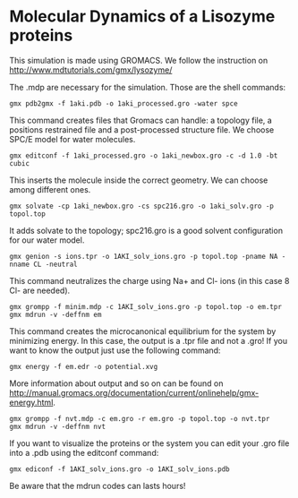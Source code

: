 # Molecular Dynamics of a Lisozyme proteins
This simulation is made using GROMACS. We follow the instruction on http://www.mdtutorials.com/gmx/lysozyme/

The .mdp are necessary for the simulation.
Those are the shell commands:

    gmx pdb2gmx -f 1aki.pdb -o 1aki_processed.gro -water spce
This command creates files that Gromacs can handle: a topology file, a positions restrained file and a post-processed structure file.
We choose SPC/E model for water molecules.

    gmx editconf -f 1aki_processed.gro -o 1aki_newbox.gro -c -d 1.0 -bt cubic
This inserts the molecule inside the correct geometry. We can choose among different ones.

    gmx solvate -cp 1aki_newbox.gro -cs spc216.gro -o 1aki_solv.gro -p topol.top
It adds solvate to the topology; spc216.gro is a good solvent configuration for our water model.

    gmx genion -s ions.tpr -o 1AKI_solv_ions.gro -p topol.top -pname NA -nname CL -neutral

This command neutralizes the charge using Na+ and Cl- ions (in this case 8 Cl- are needed).

    gmx grompp -f minim.mdp -c 1AKI_solv_ions.gro -p topol.top -o em.tpr
    gmx mdrun -v -deffnm em
    
This command creates the microcanonical equilibrium for the system by minimizing energy.
In this case, the output is a .tpr file and not a .gro!
If you want to know the output just use the following command:

    gmx energy -f em.edr -o potential.xvg
    
More information about output and so on can be found on http://manual.gromacs.org/documentation/current/onlinehelp/gmx-energy.html.
    
    gmx grompp -f nvt.mdp -c em.gro -r em.gro -p topol.top -o nvt.tpr
    gmx mdrun -v -deffnm nvt

If you want to visualize the proteins or the system you can edit your .gro file into a .pdb using the editconf command:

    gmx ediconf -f 1AKI_solv_ions.gro -o 1AKI_solv_ions.pdb


Be aware that the mdrun codes can lasts hours!
